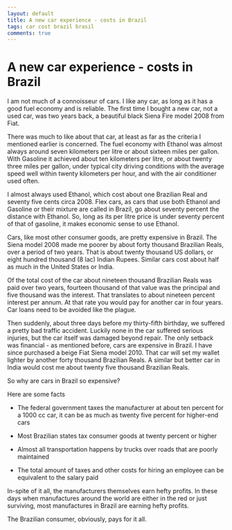 ```yaml
---
layout: default
title: A new car experience - costs in Brazil
tags: car cost brazil brasil
comments: true
---
```

# A new car experience - costs in Brazil

I am not much of a connoisseur of cars. I like any car, as long as it has a good fuel economy and is reliable. The first time I bought a new car, not a used car, was two years back, a beautiful black Siena Fire model 2008 from Fiat.

There was much to like about that car, at least as far as the criteria I mentioned earlier is concerned. The fuel economy with Ethanol was almost always around seven kilometers per litre or about sixteen miles per gallon. With Gasoline it achieved about ten kilometers per litre, or about twenty three miles per gallon, under typical city driving conditions with the average speed well within twenty kilometers per hour, and with the air conditioner used often.

I almost always used Ethanol, which cost about one Brazilian Real and seventy five cents circa 2008. Flex cars, as cars that use both Ethanol and Gasoline or their mixture are called in Brazil, go about seventy percent the distance with Ethanol. So, long as its per litre price is under seventy percent of that of gasoline, it makes economic sense to use Ethanol.

Cars, like most other consumer goods, are pretty expensive in Brazil. The Siena model 2008 made me poorer by about forty thousand Brazilian Reals, over a period of two years. That is about twenty thousand US dollars, or eight hundred thousand (8 lac) Indian Rupees. Similar cars cost about half as much in the United States or India.

Of the total cost of the car about nineteen thousand Brazilian Reals was paid over two years, fourteen thousand of that value was the principal and five thousand was the interest. That translates to about nineteen percent interest per annum. At that rate you would pay for another car in four years. Car loans need to be avoided like the plague.

Then suddenly, about three days before my thirty-fifth birthday, we suffered a pretty bad traffic accident. Luckily none in the car suffered serious injuries, but the car itself was damaged beyond repair. The only setback was financial - as mentioned before, cars are expensive in Brazil. I have since purchased a beige Fiat Siena model 2010. That car will set my wallet lighter by another forty thousand Brazilian Reals. A similar but better car in India would cost me about twenty five thousand Brazilian Reals.

So why are cars in Brazil so expensive?

Here are some facts

* The federal government taxes the manufacturer at about ten percent for a 1000 cc car, it can be as much as twenty five percent for higher-end cars

* Most Brazilian states tax consumer goods at twenty percent or higher

* Almost all transportation happens by trucks over roads that are poorly maintained

* The total amount of taxes and other costs for hiring an employee can be equivalent to the salary paid

In-spite of it all, the manufacturers themselves earn hefty profits. In these days when manufactures around the world are either in the red or just surviving, most manufactures in Brazil are earning hefty profits.

The Brazilian consumer, obviously, pays for it all.
